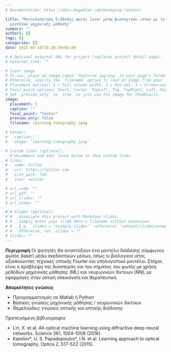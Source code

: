 ```yaml
---
# Documentation: https://docs.hugoblox.com/managing-content/

title: "Μοντελοποίηση διάδοσης φωτός laser μέσω βιολογικών ιστών με τη χρήση
  μοντέλων μηχανικής μάθησης"
summary: ""
authors: []
tags: []
categories: []
date: 2025-04-16T16:20:39+03:00

# # Optional external URL for project (replaces project detail page).
# external_link: ""

# Cover image
# To use, place an image named `featured.jpg/png` in your page's folder.
# Otherwise, specify the `filename` option to load an image from your `assets/media/` folder.
# Placement options: 1 = Full column width, 2 = Out-set, 3 = Screen-width
# Focal point options: Smart, Center, TopLeft, Top, TopRight, Left, Right, BottomLeft, Bottom, BottomRight
# Set `preview_only` to `true` to just use the image for thumbnails.
image:
  placement: 1
  caption: ""
  focal_point: "Center"
  preview_only: false
  filename: learning-tomography.jpeg

# banner:
#   caption: ''
#   image: 'learning-tomography.jpeg'

# Custom links (optional).
  # Uncomment and edit lines below to show custom links.
# links:
# - name: Follow
#   url: https://twitter.com
#   icon_pack: fab
#   icon: twitter

# url_code: ""
# url_pdf: ""
# url_slides: ""
# url_video: ""

# # Slides (optional).
# #   Associate this project with Markdown slides.
# #   Simply enter your slide deck's filename without extension.
# #   E.g. `slides = "example-slides"` references `content/slides/example-slides.md`.
# #   Otherwise, set `slides = ""`.
# slides: ""
---
```

**Περιγραφή**
Οι φοιτητές θα αναπτύξουν ένα μοντέλο διάδοσης σύμφωνου φωτός (laser) μέσω σκεδαστικών μέσων, όπως οι βιολογικοί ιστοί, αξιοποιώντας τεχνικές οπτικής Fourier και υπολογιστικά μοντέλα. Στόχος είναι η πρόβλεψη της διασποράς και του σήματος του φωτός με χρήση μεθόδων μηχανικής μάθησης (ML) και νευρωνικών δικτύων (NN), με εφαρμογές στην οπτική απεικόνιση και θεραπευτική.

**Απαραίτητες γνώσεις**

* Προγραμματισμός σε Matlab ή Python
* Βασικές γνώσεις μηχανικής μάθησης / νευρωνικών δικτύων
* Θεμελιώδεις γνώσεις οπτικής και οπτικής διάδοσης

Προτεινόμενη βιβλιογραφία 
* Lin, X. et al. All-optical machine learning using diffractive deep neural networks. Science 361, 1004–1008 (2018).
* Kamilov*, U. S. Papadopoulos*, I.N. et al. Learning approach to optical tomography. Optica 2, 517–522 (2015).

<!--more-->